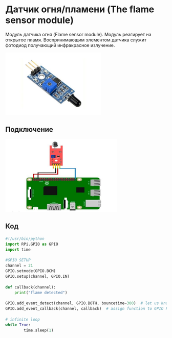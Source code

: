 # Датчик огня/пламени (The flame sensor module)

Модуль датчика огня (Flame sensor module). Модуль реагирует на открытое пламя. Воспринимающим элементом датчика служит фотодиод получающий инфракрасное излучение.

<img src="../assets/sensors/fire/sensor_fire.svg" width=300 class="zoom border center"></img>

## Подключение

<img src="../assets/sensors/fire/fire_connection.svg" width=350 class="zoom border center"></img>

## Код

```python
#!/usr/bin/python
import RPi.GPIO as GPIO
import time
 
#GPIO SETUP
channel = 21
GPIO.setmode(GPIO.BCM)
GPIO.setup(channel, GPIO.IN)
 
def callback(channel):
    print("flame detected")
 
GPIO.add_event_detect(channel, GPIO.BOTH, bouncetime=300)  # let us know when the pin goes HIGH or LOW
GPIO.add_event_callback(channel, callback)  # assign function to GPIO PIN, Run function on change
 
# infinite loop
while True:
        time.sleep(1)
```
